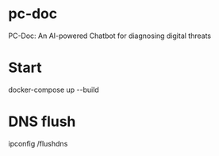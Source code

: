 # pc-doc
PC-Doc: An AI-powered Chatbot for diagnosing digital threats

# Start
docker-compose up --build

# DNS flush
ipconfig /flushdns
